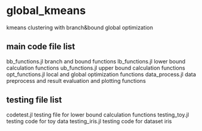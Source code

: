 # global_kmeans
 kmeans clustering with branch&bound global optimization

## main code file list
bb_functions.jl branch and bound functions
lb_functions.jl lower bound calculation functions
ub_functions.jl upper bound calculation functions
opt_functions.jl local and global optimization functions
data_process.jl data preprocess and result evaluation and plotting functions

## testing file list
codetest.jl testing file for lower bound calculation functions
testing_toy.jl testing code for toy data 
testing_iris.jl testing code for dataset iris 
